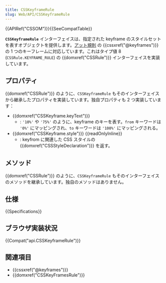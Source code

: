 ```yaml
---
title: CSSKeyframeRule
slug: Web/API/CSSKeyframeRule
---
```


{{APIRef("CSSOM")}}{{SeeCompatTable}}

**`CSSKeyframeRule`** インターフェイスは、指定された keyframe のスタイルセットを表すオブジェクトを提供します。[アット規則](/ja/docs/CSS/At-rule) の {{cssxref("@keyframes")}} の 1 つのキーフレームに対応しています。これはタイプ値 8 (`CSSRule.KEYFRAME_RULE`) の {{domxref("CSSRule")}} インターフェイスを実装しています。

## プロパティ

{{domxref("CSSRule")}} のように、`CSSKeyframeRule` もそのインターフェイスから継承したプロパティを実装しています。独自プロパティも 2 つ実装しています：

- {{domxref("CSSKeyframe.keyText")}}
  - : `'10%'` や `'75%'` のように、keyframe のキーを表す。`from` キーワードは `'0%'` にマッピングされ、`to` キーワードは `'100%'` にマッピングされる。
- {{domxref("CSSKeyframe.style")}} {{readOnlyInline}}
  - : keyfrom に関連した CSS スタイルの {{domxref("CSSStyleDeclaration")}} を返す。

## メソッド

{{domxref("CSSRule")}} のように、`CSSKeyframeRule` もそのインターフェイスのメソッドを継承しています。独自のメソッドはありません。

## 仕様

{{Specifications}}

## ブラウザ実装状況

{{Compat("api.CSSKeyframeRule")}}

## 関連項目

- {{cssxref("@keyframes")}}
- {{domxref("CSSKeyFramesRule")}}
